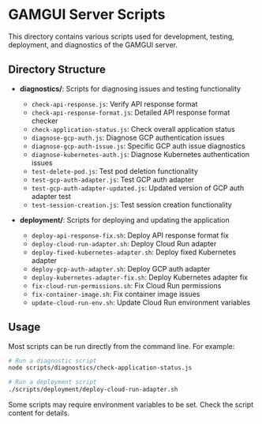 # GAMGUI Server Scripts

This directory contains various scripts used for development, testing, deployment, and diagnostics of the GAMGUI server.

## Directory Structure

- **diagnostics/**: Scripts for diagnosing issues and testing functionality
  - `check-api-response.js`: Verify API response format
  - `check-api-response-format.js`: Detailed API response format checker
  - `check-application-status.js`: Check overall application status
  - `diagnose-gcp-auth.js`: Diagnose GCP authentication issues
  - `diagnose-gcp-auth-issue.js`: Specific GCP auth issue diagnostics
  - `diagnose-kubernetes-auth.js`: Diagnose Kubernetes authentication issues
  - `test-delete-pod.js`: Test pod deletion functionality
  - `test-gcp-auth-adapter.js`: Test GCP auth adapter
  - `test-gcp-auth-adapter-updated.js`: Updated version of GCP auth adapter test
  - `test-session-creation.js`: Test session creation functionality

- **deployment/**: Scripts for deploying and updating the application
  - `deploy-api-response-fix.sh`: Deploy API response format fix
  - `deploy-cloud-run-adapter.sh`: Deploy Cloud Run adapter
  - `deploy-fixed-kubernetes-adapter.sh`: Deploy fixed Kubernetes adapter
  - `deploy-gcp-auth-adapter.sh`: Deploy GCP auth adapter
  - `deploy-kubernetes-adapter-fix.sh`: Deploy Kubernetes adapter fix
  - `fix-cloud-run-permissions.sh`: Fix Cloud Run permissions
  - `fix-container-image.sh`: Fix container image issues
  - `update-cloud-run-env.sh`: Update Cloud Run environment variables

## Usage

Most scripts can be run directly from the command line. For example:

```bash
# Run a diagnostic script
node scripts/diagnostics/check-application-status.js

# Run a deployment script
./scripts/deployment/deploy-cloud-run-adapter.sh
```

Some scripts may require environment variables to be set. Check the script content for details.
